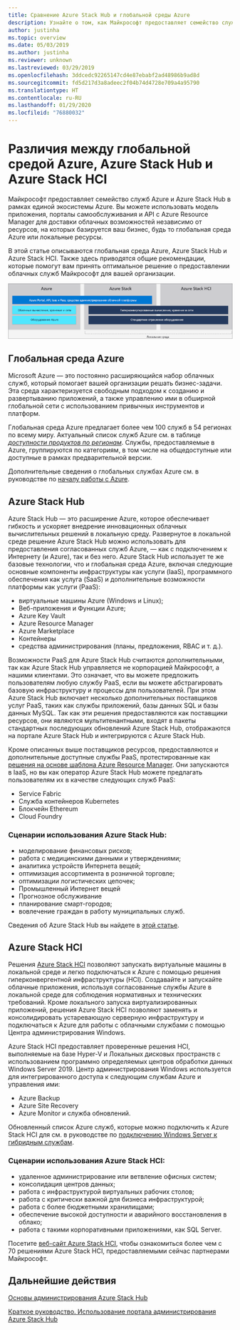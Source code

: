 ```yaml
---
title: Сравнение Azure Stack Hub и глобальной среды Azure
description: Узнайте о том, как Майкрософт предоставляет семейство служб Azure и Azure Stack Hub в рамках единой экосистемы Azure.
author: justinha
ms.topic: overview
ms.date: 05/03/2019
ms.author: justinha
ms.reviewer: unknown
ms.lastreviewed: 03/29/2019
ms.openlocfilehash: 3ddcedc92265147cd4e87ebabf2ad48986b9ad8d
ms.sourcegitcommit: fd5d217d3a8adeec2f04b74d4728e709a4a95790
ms.translationtype: HT
ms.contentlocale: ru-RU
ms.lasthandoff: 01/29/2020
ms.locfileid: "76880032"
---
```

# <a name="differences-between-global-azure-azure-stack-hub-and-azure-stack-hci"></a>Различия между глобальной средой Azure, Azure Stack Hub и Azure Stack HCI

Майкрософт предоставляет семейство служб Azure и Azure Stack Hub в рамках единой экосистемы Azure. Вы можете использовать модель приложения, порталы самообслуживания и API с Azure Resource Manager для доставки облачных возможностей независимо от ресурсов, на которых базируется ваш бизнес, будь то глобальная среда Azure или локальные ресурсы.

В этой статье описываются глобальная среда Azure, Azure Stack Hub и Azure Stack HCI. Также здесь приводятся общие рекомендации, которые помогут вам принять оптимальное решение о предоставлении облачных служб Майкрософт для вашей организации.

![Обзор экосистемы Azure](./media/compare-azure-azure-stack/azure-family.png)

## <a name="global-azure"></a>Глобальная среда Azure

Microsoft Azure — это постоянно расширяющийся набор облачных служб, который помогает вашей организации решать бизнес-задачи. Эта среда характеризуется свободным подходом к созданию и развертыванию приложений, а также управлению ими в обширной глобальной сети с использованием привычных инструментов и платформ.

Глобальная среда Azure предлагает более чем 100 служб в 54 регионах по всему миру. Актуальный список служб Azure см. в таблице [*доступности продуктов по регионам*](https://azure.microsoft.com/regions/services). Службы, предоставляемые в Azure, группируются по категориям, в том числе на общедоступные или доступные в рамках предварительной версии.

Дополнительные сведения о глобальных службах Azure см. в руководстве по [началу работы с Azure](https://docs.microsoft.com/azure/#pivot=get-started&panel=get-started1).

## <a name="azure-stack-hub"></a>Azure Stack Hub

Azure Stack Hub — это расширение Azure, которое обеспечивает гибкость и ускоряет внедрение инновационных облачных вычислительных решений в локальную среду. Развернутое в локальной среде решение Azure Stack Hub можно использовать для предоставления согласованных служб Azure, — как с подключением к Интернету (и Azure), так и без него. Azure Stack Hub использует те же базовые технологии, что и глобальная среда Azure, включая следующие основные компоненты инфраструктуры как услуги (IaaS), программного обеспечения как услуга (SaaS) и дополнительные возможности платформы как услуги (PaaS):

- виртуальные машины Azure (Windows и Linux);
- Веб-приложения и Функции Azure;
- Azure Key Vault
- Azure Resource Manager
- Azure Marketplace
- Контейнеры
- средства администрирования (планы, предложения, RBAC и т. д.).

Возможности PaaS для Azure Stack Hub считаются дополнительными, так как Azure Stack Hub управляется не корпорацией Майкрософт, а нашими клиентами. Это означает, что вы можете предложить пользователям любую службу PaaS, если вы можете абстрагировать базовую инфраструктуру и процессы для пользователей. При этом Azure Stack Hub включает несколько дополнительных поставщиков услуг PaaS, таких как службы приложений, базы данных SQL и базы данных MySQL. Так как эти решения предоставляются как поставщики ресурсов, они являются мультитенантными, входят в пакеты стандартных последующих обновлений Azure Stack Hub, отображаются на портале Azure Stack Hub и интегрируются с Azure Stack Hub.

Кроме описанных выше поставщиков ресурсов, предоставляются и дополнительные доступные службы PaaS, протестированные как [решения на основе шаблона Azure Resource Manager](https://github.com/Azure/AzureStack-QuickStart-Templates). Они запускаются в IaaS, но вы как оператор Azure Stack Hub можете предлагать пользователям их в качестве следующих служб PaaS:

- Service Fabric
- Служба контейнеров Kubernetes
- Блокчейн Ethereum
- Cloud Foundry

### <a name="example-use-cases-for-azure-stack-hub"></a>Сценарии использования Azure Stack Hub:

- моделирование финансовых рисков;
- работа с медицинскими данными и утверждениями;
- аналитика устройств Интернета вещей;
- оптимизация ассортимента в розничной торговле;
- оптимизации логистических цепочек;
- Промышленный Интернет вещей
- Прогнозное обслуживание
- планирование смарт-городов;
- вовлечение граждан в работу муниципальных служб.

Сведения об Azure Stack Hub вы найдете в [этой статье](azure-stack-overview.md).

## <a name="azure-stack-hci"></a>Azure Stack HCI

Решения [Azure Stack HCI](azure-stack-hci-overview.md) позволяют запускать виртуальные машины в локальной среде и легко подключаться к Azure с помощью решения гиперконвергентной инфраструктуры (HCI). Создавайте и запускайте облачные приложения, используя согласованные службы Azure в локальной среде для соблюдения нормативных и технических требований. Кроме локального запуска виртуализированных приложений, решения Azure Stack HCI позволяют заменять и консолидировать устаревающую серверную инфраструктуру и подключаться к Azure для работы с облачными службами с помощью Центра администрирования Windows.

Azure Stack HCI предоставляет проверенные решения HCI, выполняемые на базе Hyper-V и Локальных дисковых пространств с использованием программно определяемых центров обработки данных Windows Server 2019. Центр администрирования Windows используется для интегрированного доступа к следующим службам Azure и управления ими:

- Azure Backup
- Azure Site Recovery
- Azure Monitor и служба обновлений.

Обновленный список Azure служб, которые можно подключить к Azure Stack HCI для см. в руководстве по [подключению Windows Server к гибридным службам](https://docs.microsoft.com/windows-server/azure-hybrid-services/index).

### <a name="example-use-cases-for-azure-stack-hci"></a>Сценарии использования Azure Stack HCI:
- удаленное администрирование или ветвление офисных систем;
- консолидация центров данных;
- работа с инфраструктурой виртуальных рабочих столов;
- работа с критически важной для бизнеса инфраструктурой;
- работа с более бюджетными хранилищами;
- обеспечение высокой доступности и аварийного восстановления в облако;
- работа с такими корпоративными приложениями, как SQL Server.

Посетите [веб-сайт Azure Stack HCI](https://azure.microsoft.com/overview/azure-stack/hci/), чтобы ознакомиться более чем с 70 решениями Azure Stack HCI, предоставляемыми сейчас партнерами Майкрософт.

## <a name="next-steps"></a>Дальнейшие действия

[Основы администрирования Azure Stack Hub](azure-stack-manage-basics.md)

[Краткое руководство. Использование портала администрирования Azure Stack Hub](azure-stack-manage-portals.md)
